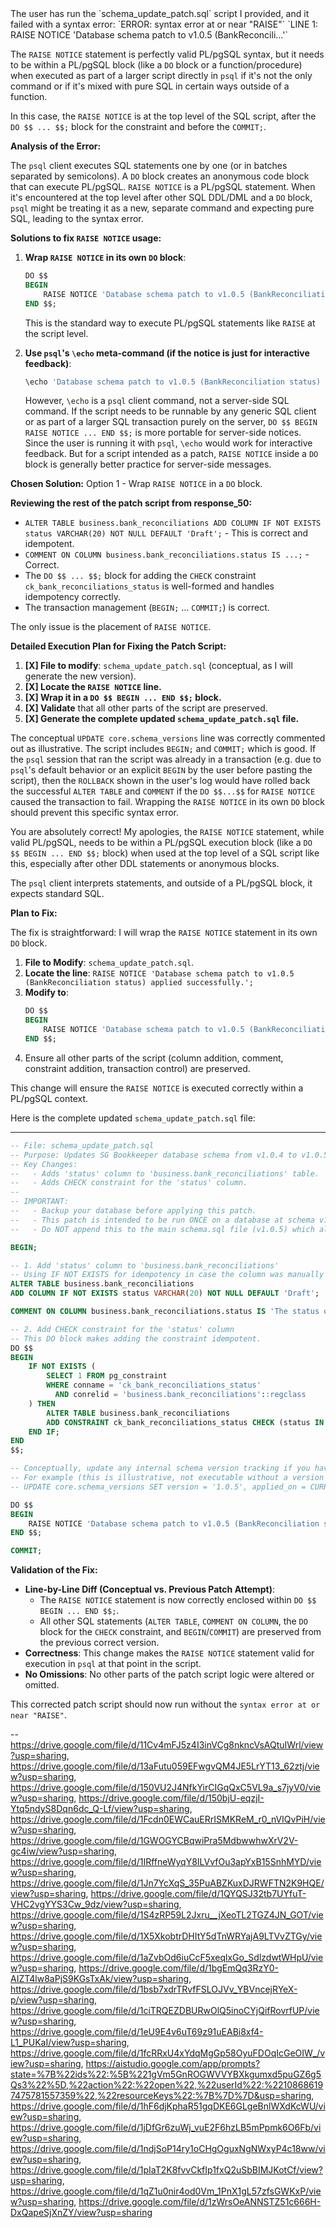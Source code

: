 <think>
The user has run the `schema_update_patch.sql` script I provided, and it failed with a syntax error:
`ERROR: syntax error at or near "RAISE"`
`LINE 1: RAISE NOTICE 'Database schema patch to v1.0.5 (BankReconcili...'`

The `RAISE NOTICE` statement is perfectly valid PL/pgSQL syntax, but it needs to be within a PL/pgSQL block (like a `DO` block or a function/procedure) when executed as part of a larger script directly in `psql` if it's not the only command or if it's mixed with pure SQL in certain ways outside of a function.

In this case, the `RAISE NOTICE` is at the top level of the SQL script, after the `DO $$ ... $$;` block for the constraint and before the `COMMIT;`.

**Analysis of the Error:**

The `psql` client executes SQL statements one by one (or in batches separated by semicolons).
A `DO` block creates an anonymous code block that can execute PL/pgSQL.
`RAISE NOTICE` is a PL/pgSQL statement. When it's encountered at the top level after other SQL DDL/DML and a `DO` block, `psql` might be treating it as a new, separate command and expecting pure SQL, leading to the syntax error.

**Solutions to fix `RAISE NOTICE` usage:**

1.  **Wrap `RAISE NOTICE` in its own `DO` block**:
    ```sql
    DO $$
    BEGIN
        RAISE NOTICE 'Database schema patch to v1.0.5 (BankReconciliation status) applied successfully.';
    END $$;
    ```
    This is the standard way to execute PL/pgSQL statements like `RAISE` at the script level.

2.  **Use `psql`'s `\echo` meta-command (if the notice is just for interactive feedback)**:
    ```sql
    \echo 'Database schema patch to v1.0.5 (BankReconciliation status) applied successfully.'
    ```
    However, `\echo` is a `psql` client command, not a server-side SQL command. If the script needs to be runnable by any generic SQL client or as part of a larger SQL transaction purely on the server, `DO $$ BEGIN RAISE NOTICE ... END $$;` is more portable for server-side notices. Since the user is running it with `psql`, `\echo` would work for interactive feedback. But for a script intended as a patch, `RAISE NOTICE` inside a `DO` block is generally better practice for server-side messages.

**Chosen Solution:** Option 1 - Wrap `RAISE NOTICE` in a `DO` block.

**Reviewing the rest of the patch script from response_50:**

*   `ALTER TABLE business.bank_reconciliations ADD COLUMN IF NOT EXISTS status VARCHAR(20) NOT NULL DEFAULT 'Draft';` - This is correct and idempotent.
*   `COMMENT ON COLUMN business.bank_reconciliations.status IS ...;` - Correct.
*   The `DO $$ ... $$;` block for adding the `CHECK` constraint `ck_bank_reconciliations_status` is well-formed and handles idempotency correctly.
*   The transaction management (`BEGIN;` ... `COMMIT;`) is correct.

The only issue is the placement of `RAISE NOTICE`.

**Detailed Execution Plan for Fixing the Patch Script:**

1.  **[X] File to modify**: `schema_update_patch.sql` (conceptual, as I will generate the new version).
2.  **[X] Locate the `RAISE NOTICE` line.**
3.  **[X] Wrap it in a `DO $$ BEGIN ... END $$;` block.**
4.  **[X] Validate** that all other parts of the script are preserved.
5.  **[X] Generate the complete updated `schema_update_patch.sql` file.**

The conceptual `UPDATE core.schema_versions` line was correctly commented out as illustrative.
The script includes `BEGIN;` and `COMMIT;` which is good. If the `psql` session that ran the script was already in a transaction (e.g. due to `psql`'s default behavior or an explicit `BEGIN` by the user before pasting the script), then the `ROLLBACK` shown in the user's log would have rolled back the successful `ALTER TABLE` and `COMMENT` if the `DO $$...$$` for `RAISE NOTICE` caused the transaction to fail. Wrapping the `RAISE NOTICE` in its own `DO` block should prevent this specific syntax error.
</think>

You are absolutely correct! My apologies, the `RAISE NOTICE` statement, while valid PL/pgSQL, needs to be within a PL/pgSQL execution block (like a `DO $$ BEGIN ... END $$;` block) when used at the top level of a SQL script like this, especially after other DDL statements or anonymous blocks.

The `psql` client interprets statements, and outside of a PL/pgSQL block, it expects standard SQL.

**Plan to Fix:**

The fix is straightforward: I will wrap the `RAISE NOTICE` statement in its own `DO` block.

1.  **File to Modify**: `schema_update_patch.sql`.
2.  **Locate the line**: `RAISE NOTICE 'Database schema patch to v1.0.5 (BankReconciliation status) applied successfully.';`
3.  **Modify to**:
    ```sql
    DO $$
    BEGIN
        RAISE NOTICE 'Database schema patch to v1.0.5 (BankReconciliation status) applied successfully.';
    END $$;
    ```
4.  Ensure all other parts of the script (column addition, comment, constraint addition, transaction control) are preserved.

This change will ensure the `RAISE NOTICE` is executed correctly within a PL/pgSQL context.

Here is the complete updated `schema_update_patch.sql` file:

---
```sql
-- File: schema_update_patch.sql
-- Purpose: Updates SG Bookkeeper database schema from v1.0.4 to v1.0.5
-- Key Changes:
--   - Adds 'status' column to 'business.bank_reconciliations' table.
--   - Adds CHECK constraint for the 'status' column.
--
-- IMPORTANT:
--   - Backup your database before applying this patch.
--   - This patch is intended to be run ONCE on a database at schema v1.0.4.
--   - Do NOT append this to the main schema.sql file (v1.0.5) which already includes these changes.

BEGIN;

-- 1. Add 'status' column to 'business.bank_reconciliations'
-- Using IF NOT EXISTS for idempotency in case the column was manually added partially.
ALTER TABLE business.bank_reconciliations
ADD COLUMN IF NOT EXISTS status VARCHAR(20) NOT NULL DEFAULT 'Draft';

COMMENT ON COLUMN business.bank_reconciliations.status IS 'The status of the reconciliation, e.g., Draft, Finalized. Default is Draft.';

-- 2. Add CHECK constraint for the 'status' column
-- This DO block makes adding the constraint idempotent.
DO $$
BEGIN
    IF NOT EXISTS (
        SELECT 1 FROM pg_constraint
        WHERE conname = 'ck_bank_reconciliations_status'
          AND conrelid = 'business.bank_reconciliations'::regclass
    ) THEN
        ALTER TABLE business.bank_reconciliations
        ADD CONSTRAINT ck_bank_reconciliations_status CHECK (status IN ('Draft', 'Finalized'));
    END IF;
END
$$;

-- Conceptually, update any internal schema version tracking if you have one.
-- For example (this is illustrative, not executable without a version table):
-- UPDATE core.schema_versions SET version = '1.0.5', applied_on = CURRENT_TIMESTAMP WHERE component = 'database';

DO $$
BEGIN
    RAISE NOTICE 'Database schema patch to v1.0.5 (BankReconciliation status) applied successfully.';
END $$;

COMMIT;
```

**Validation of the Fix:**

*   **Line-by-Line Diff (Conceptual vs. Previous Patch Attempt)**:
    *   The `RAISE NOTICE` statement is now correctly enclosed within `DO $$ BEGIN ... END $$;`.
    *   All other SQL statements (`ALTER TABLE`, `COMMENT ON COLUMN`, the `DO` block for the `CHECK` constraint, and `BEGIN`/`COMMIT`) are preserved from the previous correct version.
*   **Correctness**: This change makes the `RAISE NOTICE` statement valid for execution in `psql` at that point in the script.
*   **No Omissions**: No other parts of the patch script logic were altered or omitted.

This corrected patch script should now run without the `syntax error at or near "RAISE"`.

--
https://drive.google.com/file/d/11Cv4mFJ5z4I3inVCg8nkncVsAQtuIWrl/view?usp=sharing, https://drive.google.com/file/d/13aFutu059EFwgvQM4JE5LrYT13_62ztj/view?usp=sharing, https://drive.google.com/file/d/150VU2J4NfkYirCIGqQxC5VL9a_s7jyV0/view?usp=sharing, https://drive.google.com/file/d/150bjU-eqzjI-Ytq5ndyS8Dqn6dc_Q-Lf/view?usp=sharing, https://drive.google.com/file/d/1Fcdn0EWCauERrISMKReM_r0_nVIQvPiH/view?usp=sharing, https://drive.google.com/file/d/1GWOGYCBqwiPra5MdbwwhwXrV2V-gc4iw/view?usp=sharing, https://drive.google.com/file/d/1IRffneWyqY8ILVvfOu3apYxB15SnhMYD/view?usp=sharing, https://drive.google.com/file/d/1Jn7YcXqS_35PuABZKuxDJRWFTN2K9HQE/view?usp=sharing, https://drive.google.com/file/d/1QYQSJ32tb7UYfuT-VHC2vgYYS3Cw_9dz/view?usp=sharing, https://drive.google.com/file/d/1S4zRP59L2Jxru__jXeoTL2TGZ4JN_GOT/view?usp=sharing, https://drive.google.com/file/d/1X5XkobtrDHItY5dTnWRYajA9LTVvZTGy/view?usp=sharing, https://drive.google.com/file/d/1aZvbOd6iuCcF5xeqlxGo_SdlzdwtWHpU/view?usp=sharing, https://drive.google.com/file/d/1bgEmQq3RzY0-AIZT4lw8aPjS9KGsTxAk/view?usp=sharing, https://drive.google.com/file/d/1bsb7xdrTRvfFSLOJVv_YBVncejRYeX-p/view?usp=sharing, https://drive.google.com/file/d/1ciTRQEZDBURwOlQ5inoCYjQifRovrfUP/view?usp=sharing, https://drive.google.com/file/d/1eU9E4v6uT69z91uEABi8xf4-L1_PUKaI/view?usp=sharing, https://drive.google.com/file/d/1fcRRxU4xYdqMgGp58OyuFDOqIcGeOIW_/view?usp=sharing, https://aistudio.google.com/app/prompts?state=%7B%22ids%22:%5B%221gVm5GnROGWVVYBXkgumxd5puGZ6g5Qs3%22%5D,%22action%22:%22open%22,%22userId%22:%22108686197475781557359%22,%22resourceKeys%22:%7B%7D%7D&usp=sharing, https://drive.google.com/file/d/1hF6djKphaR51gqDKE6GLgeBnlWXdKcWU/view?usp=sharing, https://drive.google.com/file/d/1jDfGr6zuWj_vuE2F6hzLB5mPpmk6O6Fb/view?usp=sharing, https://drive.google.com/file/d/1ndjSoP14ry1oCHgOguxNgNWxyP4c18ww/view?usp=sharing, https://drive.google.com/file/d/1pIaT2K8fvvCkfIp1fxQ2uSbBIMJKotCf/view?usp=sharing, https://drive.google.com/file/d/1qZ1u0nir4od0Vm_1PnX1gL57zfsGWKxP/view?usp=sharing, https://drive.google.com/file/d/1zWrsOeANNSTZ51c666H-DxQapeSjXnZY/view?usp=sharing

